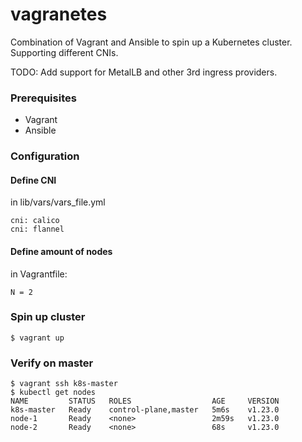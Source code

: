 # vagranetes
Combination of Vagrant and Ansible to spin up a Kubernetes cluster. Supporting different CNIs.


TODO:
Add support for MetalLB and other 3rd ingress providers.

### Prerequisites
- Vagrant
- Ansible

### Configuration
#### Define CNI 
in lib/vars/vars_file.yml
```
cni: calico
cni: flannel
```

#### Define amount of nodes
in Vagrantfile:
```
N = 2
```


### Spin up cluster
```
$ vagrant up
```

### Verify on master
```
$ vagrant ssh k8s-master
$ kubectl get nodes
NAME         STATUS   ROLES                  AGE     VERSION
k8s-master   Ready    control-plane,master   5m6s    v1.23.0
node-1       Ready    <none>                 2m59s   v1.23.0
node-2       Ready    <none>                 68s     v1.23.0
```
